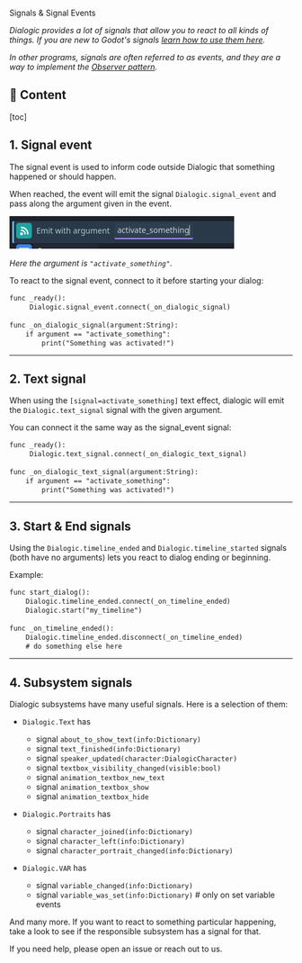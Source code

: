 <div class="header-banner pineapple">
     <div class="header-label pineapple">Signals & Signal Events</div>
</div>

*Dialogic provides a lot of signals that allow you to react to all kinds of things.
If you are new to Godot's signals [learn how to use them here](https://docs.godotengine.org/en/stable/getting_started/step_by_step/signals.html).*

*In other programs, signals are often referred to as events, and they are a way to implement the [Observer pattern](https://en.wikipedia.org/wiki/Observer_pattern).*

## 📜 Content
[toc]

## 1. Signal event

The signal event is used to inform code outside Dialogic that something happened or should happen.

When reached, the event will emit the signal `Dialogic.signal_event` and pass along the argument given in the event.

![grafik](media/signal_event.png)

*Here the argument is `"activate_something"`.*

To react to the signal event, connect to it before starting your dialog:

```gdscript
func _ready():
     Dialogic.signal_event.connect(_on_dialogic_signal)

func _on_dialogic_signal(argument:String):
    if argument == "activate_something":
        print("Something was activated!")
```

---

## 2. Text signal

When using the `[signal=activate_something]` text effect, dialogic will emit the `Dialogic.text_signal` signal with the given argument.

You can connect it the same way as the signal_event signal:

```gdscript
func _ready():
     Dialogic.text_signal.connect(_on_dialogic_text_signal)

func _on_dialogic_text_signal(argument:String):
    if argument == "activate_something":
        print("Something was activated!")
```

---

## 3. Start & End signals

Using the `Dialogic.timeline_ended` and `Dialogic.timeline_started` signals (both have no arguments) lets you react to dialog ending or beginning.

Example:

```gdscript
func start_dialog():
    Dialogic.timeline_ended.connect(_on_timeline_ended)
    Dialogic.start("my_timeline")

func _on_timeline_ended():
    Dialogic.timeline_ended.disconnect(_on_timeline_ended)
    # do something else here
```

---

## 4. Subsystem signals

Dialogic subsystems have many useful signals. Here is a selection of them:

- `Dialogic.Text` has

    - signal `about_to_show_text(info:Dictionary)`
    - signal `text_finished(info:Dictionary)`
    - signal `speaker_updated(character:DialogicCharacter)`
    - signal `textbox_visibility_changed(visible:bool)`
    - signal `animation_textbox_new_text`
    - signal `animation_textbox_show`
    - signal `animation_textbox_hide`

- `Dialogic.Portraits` has

    - signal `character_joined(info:Dictionary)`
    - signal `character_left(info:Dictionary)`
    - signal `character_portrait_changed(info:Dictionary)`

- `Dialogic.VAR` has

    - signal `variable_changed(info:Dictionary)`
    - signal `variable_was_set(info:Dictionary)` # only on set variable events

And many more. If you want to react to something particular happening, take a look to see if the responsible subsystem has a signal for that.

If you need help, please open an issue or reach out to us.
